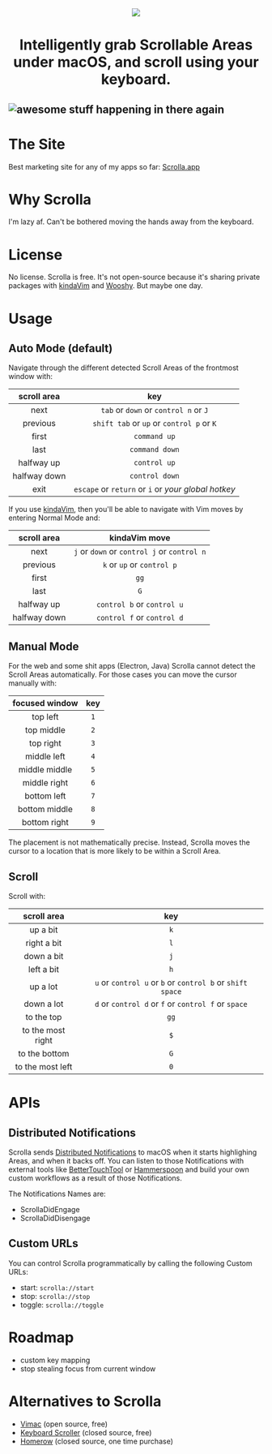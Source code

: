 <div align="center">
    <img src="https://github.com/user-attachments/assets/446441c2-0df0-4813-8943-da87d9304ad3">
    <h1>Intelligently grab Scrollable Areas under macOS, and scroll using your keyboard.</h1>
</div>

![awesome stuff happening in there again](https://raw.githubusercontent.com/godbout/Scrolla.docs/master/assets/gif.gif "hehe again")
---

# The Site

Best marketing site for any of my apps so far: [Scrolla.app](https://scrolla.app)

# Why Scrolla

I'm lazy af. Can't be bothered moving the hands away from the keyboard.

# License

No license. Scrolla is free. It's not open-source because it's sharing private packages with [kindaVim](https://github.com/godbout/kindaVim.docs) and [Wooshy](https://github.com/godbout/Wooshy.docs). But maybe one day.

# Usage

## Auto Mode (default)

Navigate through the different detected Scroll Areas of the frontmost window with:

| scroll area     | key | 
| :---:           | :---:
| next            | `tab` or `down` or `control n` or `J`
| previous        | `shift tab` or `up` or `control p` or `K`
| first           | `command up`
| last            | `command down`
| halfway up      | `control up`
| halfway down    | `control down`
| exit            |  `escape` or `return` or `i` or _your global hotkey_

If you use [kindaVim](https://github.com/godbout/kindaVim.docs), then you'll be able to navigate with Vim moves by entering Normal Mode and:

| scroll area     | kindaVim move | 
| :---:           | :---: 
| next            | `j` or `down` or `control j` or `control n`
| previous        | `k` or `up` or `control p`
| first           | `gg`
| last            | `G`
| halfway up      | `control b` or `control u` 
| halfway down    | `control f` or `control d`

## Manual Mode

For the web and some shit apps (Electron, Java) Scrolla cannot detect the Scroll Areas automatically. For those cases you can move the cursor manually with:

| focused window  | key |
| :---:           | :---:
| top left        | `1`
| top middle      | `2`
| top right       | `3`
| middle left     | `4`
| middle middle   | `5`
| middle right    | `6`
| bottom left     | `7`
| bottom middle   | `8`
| bottom right    | `9`

The placement is not mathematically precise. Instead, Scrolla moves the cursor to a location that is more likely to be within a Scroll Area.

## Scroll

Scroll with:

| scroll area       |  key 
| :---:             | :---: 
| up a bit          | `k`
| right a bit       | `l`
| down a bit        | `j`
| left a bit        | `h`
| up a lot          | `u` or `control u` or `b` or `control b` or `shift space`
| down a lot        | `d` or `control d` or `f` or `control f` or `space`
| to the top        | `gg`
| to the most right | `$`
| to the bottom     | `G`
| to the most left  | `0`

# APIs

## Distributed Notifications

Scrolla sends [Distributed Notifications](https://developer.apple.com/documentation/foundation/distributednotificationcenter) to macOS when it starts highlighing Areas, and when it backs off.
You can listen to those Notifications with external tools like [BetterTouchTool](https://www.google.com/search?q=bettertouchtool) or [Hammerspoon](https://www.hammerspoon.org) and build your own custom workflows as a result of those Notifications.

The Notifications Names are:
* ScrollaDidEngage
* ScrollaDidDisengage

## Custom URLs

You can control Scrolla programmatically by calling the following Custom URLs:
* start: `scrolla://start`
* stop: `scrolla://stop`
* toggle: `scrolla://toggle`

# Roadmap

* custom key mapping
* stop stealing focus from current window

# Alternatives to Scrolla

* [Vimac](https://github.com/dexterleng/vimac) (open source, free)
* [Keyboard Scroller](https://github.com/dexterleng/KeyboardScroller.docs) (closed source, free)
* [Homerow](https://www.homerow.app) (closed source, one time purchase)
